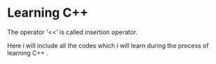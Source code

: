 # Learning  C++

 The operator '<<' is called insertion operator.

Here i will include all the codes which i will learn during the process of learning C++ .
